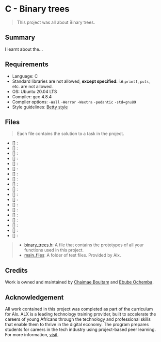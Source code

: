# C - Binary trees

> This project was all about Binary trees.

## Summary

I learnt about the...

## Requirements

- Language: C
- Standard libraries are not allowed, **except specified**. i.e.`printf`, `puts`, etc. are not allowed.
- OS: Ubuntu 20.04 LTS
- Compiler: gcc 4.8.4
- Compiler options: `-Wall` `-Werror` `-Wextra` `-pedantic` `-std=gnu89`
- Style guidelines: [Betty style](https://github.com/holbertonschool/Betty/wiki)

## Files

> Each file contains the solution to a task in the project.

- [] [](https://github.com/Ebube-Ochemba/binary_trees/blob/main/):
- [] [](https://github.com/Ebube-Ochemba/binary_trees/blob/main/):
- [] [](https://github.com/Ebube-Ochemba/binary_trees/blob/main/):
- [] [](https://github.com/Ebube-Ochemba/binary_trees/blob/main/):
- [] [](https://github.com/Ebube-Ochemba/binary_trees/blob/main/):
- [] [](https://github.com/Ebube-Ochemba/binary_trees/blob/main/):
- [] [](https://github.com/Ebube-Ochemba/binary_trees/blob/main/):
- [] [](https://github.com/Ebube-Ochemba/binary_trees/blob/main/):
- [] [](https://github.com/Ebube-Ochemba/binary_trees/blob/main/):
- [] [](https://github.com/Ebube-Ochemba/binary_trees/blob/main/):
- [] [](https://github.com/Ebube-Ochemba/binary_trees/blob/main/):
- [] [](https://github.com/Ebube-Ochemba/binary_trees/blob/main/):
- [] [](https://github.com/Ebube-Ochemba/binary_trees/blob/main/):
- [] [](https://github.com/Ebube-Ochemba/binary_trees/blob/main/):
- [] [](https://github.com/Ebube-Ochemba/binary_trees/blob/main/):
- [] [](https://github.com/Ebube-Ochemba/binary_trees/blob/main/):
- [] [](https://github.com/Ebube-Ochemba/binary_trees/blob/main/):
- [] [](https://github.com/Ebube-Ochemba/binary_trees/blob/main/):
- [] [](https://github.com/Ebube-Ochemba/binary_trees/blob/main/):

> - [binary_trees.h](https://github.com/Ebube-Ochemba/binary_trees/blob/main/binary_trees.h): A file that contains the prototypes of all your functions used in this project.
> - [main_files](https://github.com/Ebube-Ochemba/sorting_algorithms/tree/master/main_files): A folder of test files. Provided by Alx.

## Credits

Work is owned and maintained by [Chaimae Boultam](https://github.com/chaimaeboultam) and [Ebube Ochemba](https://github.com/Ebube-Ochemba).

## Acknowledgement

All work contained in this project was completed as part of the curriculum for Alx. ALX is a leading technology training provider, built to accelerate the careers of young Africans through the technology and professional skills that enable them to thrive in the digital economy. The program prepares students for careers in the tech industry using project-based peer learning. For more information, [visit](https://www.alxafrica.com/).
